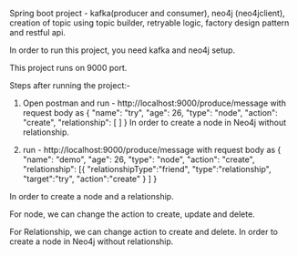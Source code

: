 Spring boot project - kafka(producer and consumer), neo4j (neo4jclient), creation of topic using topic builder, retryable logic, factory design pattern and restful api.

In order to run this project, you need kafka and neo4j setup.

This project runs on 9000 port.

Steps after running the project:-
1. Open postman and run - http://localhost:9000/produce/message with request body as
     {
  "name": "try",
  "age": 26,
  "type": "node",
  "action": "create",
  "relationship": [
  ]
}
In order to create a node in Neo4j without relationship.


2. run - http://localhost:9000/produce/message with request body as
    {
  "name": "demo",
  "age": 26,
  "type": "node",
  "action": "create",
  "relationship": [{
      "relationshipType":"friend",
      "type":"relationship",
      "target":"try",
      "action":"create"
  }
  ]
}

In order to create a node and a relationship.

For node, we can change the action to create, update and delete.

For Relationship, we can change action to create and delete.
In order to create a node in Neo4j without relationship.
